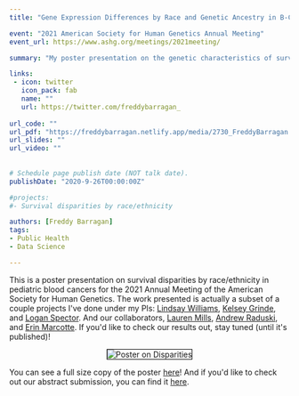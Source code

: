 ```yaml
---
title: "Gene Expression Differences by Race and Genetic Ancestry in B-Cell Acute Lymphoblastic Leukemia"

event: "2021 American Society for Human Genetics Annual Meeting"
event_url: https://www.ashg.org/meetings/2021meeting/

summary: "My poster presentation on the genetic characteristics of survival disparities by race/ethnicity in B-cell Acute Lymphoblastic Leukemia for the American Society for Human Genetics's annual conference."

links:
 - icon: twitter
   icon_pack: fab
   name: ""
   url: https://twitter.com/freddybarragan_
   
url_code: ""
url_pdf: "https://freddybarragan.netlify.app/media/2730_FreddyBarragan.pdf"
url_slides: ""
url_video: ""
   
   
# Schedule page publish date (NOT talk date).
publishDate: "2020-9-26T00:00:00Z"

#projects:
#- Survival disparities by race/ethnicity

authors: [Freddy Barragan]
tags: 
- Public Health
- Data Science

---
```


This is a poster presentation on survival disparities by race/ethnicity in pediatric blood cancers for the 2021 Annual Meeting of the American Society for Human Genetics. The work presented is actually a subset of a couple projects I've done under my PIs: [Lindsay Williams](https://med.umn.edu/bio/epidemiology/lindsay-williams), [Kelsey Grinde](https://kegrinde.github.io), and [Logan Spector](https://med.umn.edu/bio/pediatrics-a-z/logan-spector). And our collaborators, [Lauren Mills](https://www.msi.umn.edu/users/ljmills), [Andrew Raduski](https://experts.umn.edu/en/persons/andrew-raduski), and [Erin Marcotte](https://med.umn.edu/bio/pediatrics-a-z/erin-marcotte). If you'd like to check our results out, stay tuned (until it's published)!

<center>

<img style="border:1px solid black;" src="https://freddybarragan.netlify.app/media/barragan_neuroonc_poster.png"  alt="Poster on Disparities" />
</center>

You can see a full size copy of the poster [here](https://freddybarragan.netlify.app/media/2730_FreddyBarragan.png)! And if you'd like to check out our abstract submission, you can find it [here](https://freddybarragan.netlify.app/media/2730_FreddyBarragan.pdf). 